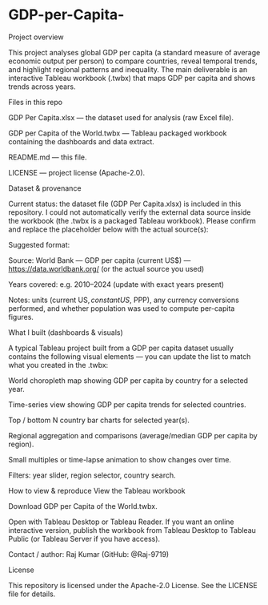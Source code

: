# GDP-per-Capita-

Project overview

This project analyses global GDP per capita (a standard measure of average economic output per person) to compare countries, reveal temporal trends, and highlight regional patterns and inequality. The main deliverable is an interactive Tableau workbook (.twbx) that maps GDP per capita and shows trends across years.

Files in this repo

GDP Per Capita.xlsx — the dataset used for analysis (raw Excel file).

GDP per Capita of the World.twbx — Tableau packaged workbook containing the dashboards and data extract.

README.md — this file.

LICENSE — project license (Apache-2.0).

Dataset & provenance

Current status: the dataset file (GDP Per Capita.xlsx) is included in this repository. I could not automatically verify the external data source inside the workbook (the .twbx is a packaged Tableau workbook). Please confirm and replace the placeholder below with the actual source(s):

Suggested format:

Source: World Bank — GDP per capita (current US$) — https://data.worldbank.org/ (or the actual source you used)

Years covered: e.g. 2010–2024 (update with exact years present)

Notes: units (current US$, constant US$, PPP), any currency conversions performed, and whether population was used to compute per-capita figures.

What I built (dashboards & visuals)

A typical Tableau project built from a GDP per capita dataset usually contains the following visual elements — you can update the list to match what you created in the .twbx:

World choropleth map showing GDP per capita by country for a selected year.

Time-series view showing GDP per capita trends for selected countries.

Top / bottom N country bar charts for selected year(s).

Regional aggregation and comparisons (average/median GDP per capita by region).

Small multiples or time-lapse animation to show changes over time.

Filters: year slider, region selector, country search.

How to view & reproduce
View the Tableau workbook

Download GDP per Capita of the World.twbx.

Open with Tableau Desktop or Tableau Reader. If you want an online interactive version, publish the workbook from Tableau Desktop to Tableau Public (or Tableau Server if you have access).

Contact / author: Raj Kumar (GitHub: @Raj-9719)

License

This repository is licensed under the Apache-2.0 License. See the LICENSE file for details.

